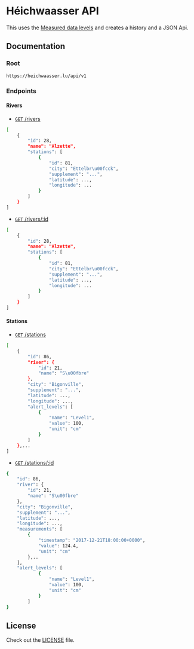 Héichwaasser API
======

This uses the [Measured data levels](https://data.public.lu/en/datasets/measured-water-levels/) and creates a history and a JSON Api.


Documentation
------------

### Root

```bash
https://heichwaasser.lu/api/v1
```
 
### Endpoints

#### Rivers
* [<code>GET</code> /rivers](https://heichwaasser.lu/api/v1/rivers)

```bash 
[
    {
        "id": 28,
        "name": "Alzette",
        "stations": [
            {
                "id": 81,
                "city": "Ettelbr\u00fcck",
                "supplement": "...",
                "latitude": ...,
                "longitude": ...
            }
        ]
    }
]
```
* [<code>GET</code> /rivers/:id](https://heichwaasser.lu/api/v1/rivers/{id})

```bash 
[
    {
        "id": 28,
        "name": "Alzette",
        "stations": [
            {
                "id": 81,
                "city": "Ettelbr\u00fcck",
                "supplement": "...",
                "latitude": ...,
                "longitude": ...
            }
        ]
    }
]
```
#### Stations
* [<code>GET</code> /stations](https://heichwaasser.lu/api/v1/stations)
```bash 
[
    {
        "id": 86,
        "river": {
            "id": 21,
            "name": "S\u00fbre"
        },
        "city": "Bigonville",
        "supplement": "...",
        "latitude": ...,
        "longitude": ...,
        "alert_levels": [
            {
                "name": "Level1",
                "value": 100,
                "unit": "cm"
            }
        ]
    },...
]
```
* [<code>GET</code> /stations/:id](https://heichwaasser.lu/api/v1/stations/{id})
```bash 
{
    "id": 86,
    "river": {
        "id": 21,
        "name": "S\u00fbre"
    },
    "city": "Bigonville",
    "supplement": "...",
    "latitude": ...,
    "longitude": ...,
    "measurements": [
        {
            "timestamp": "2017-12-21T18:00:00+0000",
            "value": 124.4,
            "unit": "cm"
        },..
    ],
    "alert_levels": [
            {
                "name": "Level1",
                "value": 100,
                "unit": "cm"
            }
        ]
} 
```

 
 
License
------------

 Check out the [LICENSE](LICENSE) file.